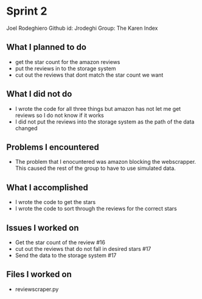 # Sprint 2
Joel Rodeghiero
Github id: Jrodeghi
Group: The Karen Index

## What I planned to do
- get the star count for the amazon reviews
- put the reviews in to the storage system
- cut out the reviews that dont match the star count we want

## What I did not do
- I wrote the code for all three things but amazon has not let me get reviews so I do not know if it works
- I did not put the reviews into the storage system as the path of the data changed

## Problems I encountered
- The problem that I enocuntered was amazon blocking the webscrapper. This caused the rest of the group to have to use simulated data.

## What I accomplished
- I wrote the code to get the stars
- I wrote the code to sort through the reviews for the correct stars

## Issues I worked on
- Get the star count of the review #16
- cut out the reviews that do not fall in desired stars #17
- Send the data to the storage system #17

## Files I worked on 
- reviewscraper.py
